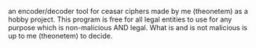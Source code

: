 an encoder/decoder tool for ceasar ciphers made by me (theonetem) as a hobby project. 
This program is free for all legal entities to use for any purpose which is non-malicious AND legal.
What is and is not malicious is up to me (theonetem) to decide. 
